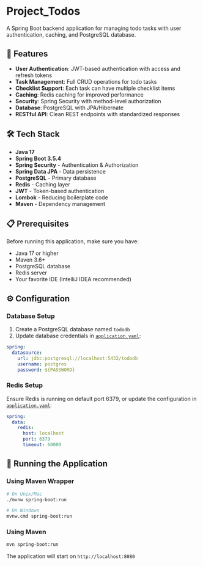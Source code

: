 # Project_Todos
A Spring Boot backend application for managing todo tasks with user authentication, caching, and PostgreSQL database.

## 🚀 Features

- **User Authentication**: JWT-based authentication with access and refresh tokens
- **Task Management**: Full CRUD operations for todo tasks
- **Checklist Support**: Each task can have multiple checklist items
- **Caching**: Redis caching for improved performance
- **Security**: Spring Security with method-level authorization
- **Database**: PostgreSQL with JPA/Hibernate
- **RESTful API**: Clean REST endpoints with standardized responses

## 🛠 Tech Stack

- **Java 17**
- **Spring Boot 3.5.4**
- **Spring Security** - Authentication & Authorization
- **Spring Data JPA** - Data persistence
- **PostgreSQL** - Primary database
- **Redis** - Caching layer
- **JWT** - Token-based authentication
- **Lombok** - Reducing boilerplate code
- **Maven** - Dependency management

## 📋 Prerequisites

Before running this application, make sure you have:

- Java 17 or higher
- Maven 3.6+
- PostgreSQL database
- Redis server
- Your favorite IDE (IntelliJ IDEA recommended)

## ⚙️ Configuration

### Database Setup

1. Create a PostgreSQL database named `tododb`
2. Update database credentials in [`application.yaml`](src/main/resources/application.yaml):

```yaml
spring:
  datasource:
    url: jdbc:postgresql://localhost:5432/tododb
    username: postgres
    password: ${PASSWORD}
```

### Redis Setup

Ensure Redis is running on default port 6379, or update the configuration in [`application.yaml`](src/main/resources/application.yaml):

```yaml
spring:
  data:
    redis:
      host: localhost
      port: 6379
      timeout: 60000
```

## 🚀 Running the Application

### Using Maven Wrapper

```bash
# On Unix/Mac
./mvnw spring-boot:run

# On Windows
mvnw.cmd spring-boot:run
```

### Using Maven

```bash
mvn spring-boot:run
```

The application will start on `http://localhost:8080`
